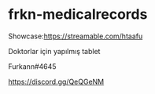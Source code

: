 # frkn-medicalrecords

Showcase:https://streamable.com/htaafu

Doktorlar için yapılmış tablet

Furkann#4645

https://discord.gg/QeQGeNM 

